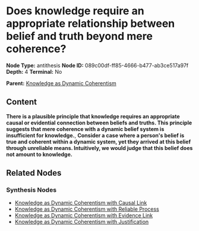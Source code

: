 # Does knowledge require an appropriate relationship between belief and truth beyond mere coherence?

**Node Type:** antithesis
**Node ID:** 089c00df-ff85-4666-b477-ab3ce517a97f
**Depth:** 4
**Terminal:** No

**Parent:** [Knowledge as Dynamic Coherentism](knowledge-as-dynamic-coherentism-synthesis-308d9141-af79-4882-b71f-6bdccc972c97.md)

## Content

**There is a plausible principle that knowledge requires an appropriate causal or evidential connection between beliefs and truths. This principle suggests that mere coherence with a dynamic belief system is insufficient for knowledge.**, **Consider a case where a person's belief is true and coherent within a dynamic system, yet they arrived at this belief through unreliable means. Intuitively, we would judge that this belief does not amount to knowledge.**

## Related Nodes

### Synthesis Nodes

- [Knowledge as Dynamic Coherentism with Causal Link](knowledge-as-dynamic-coherentism-with-causal-link-synthesis-fbca589a-2ea1-45ed-b7e4-283dc445e827.md)
- [Knowledge as Dynamic Coherentism with Reliable Process](knowledge-as-dynamic-coherentism-with-reliable-process-synthesis-c230fa80-9c58-453b-9fcf-4b68c57c2206.md)
- [Knowledge as Dynamic Coherentism with Evidence Link](knowledge-as-dynamic-coherentism-with-evidence-link-synthesis-1e9308c5-b090-446a-9bb6-9ea6882838e1.md)
- [Knowledge as Dynamic Coherentism with Justification](knowledge-as-dynamic-coherentism-with-justification-synthesis-58081975-7dfd-4b74-99d5-86a0b7c88ced.md)
